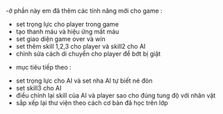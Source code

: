 -ở phần này em đã thêm các tính năng mới cho game :
+ set trọng lực cho player trong game
+ tạo thanh máu và hiệu ứng mất máu
+ set giao diện game over và win
+ set thêm skill 1,2,3 cho player và skill2 cho AI
+ chỉnh sửa cách di chuyển cho player để bớt bị giật
- mục tiêu tiếp theo :
+ set trọng lực cho AI và set nha AI tự biết né đòn
+ set skill3 cho AI
+ điều chỉnh lại skill của AI và player sao cho đúng tung độ với nhân vật
+ sắp xếp lại thư viện theo cách cơ bản đã học trên lớp
